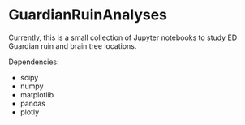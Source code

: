 # GuardianRuinAnalyses
Currently, this is a small collection of Jupyter notebooks to study ED Guardian ruin and brain tree locations.

Dependencies:
- scipy
- numpy
- matplotlib
- pandas
- plotly
